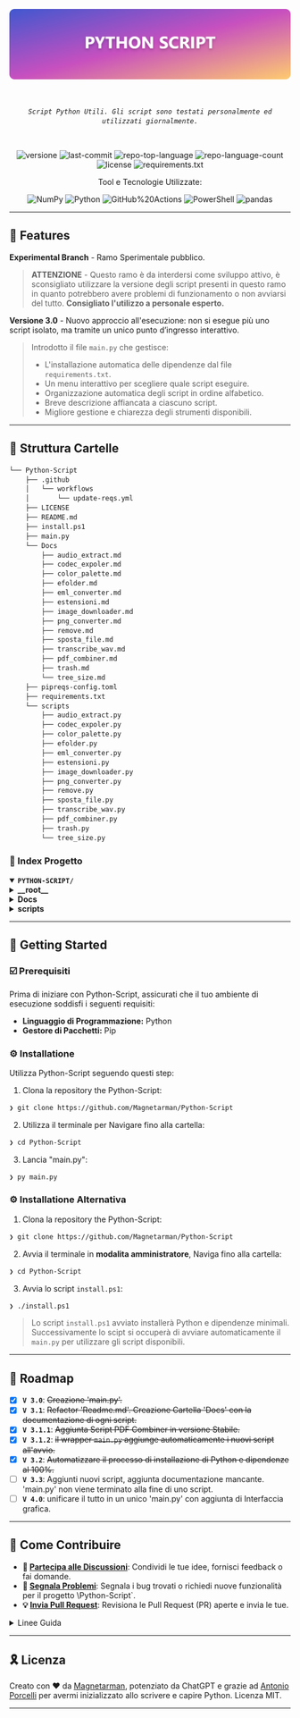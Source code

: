 <p align="center">
	<img src="https://raw.githubusercontent.com/Magnetarman/Python-Script/refs/heads/main/Banner.png" alt="python-script-banner" width="800">
</p>
<br>
<p align="center">
	<em><code>Script Python Utili. Gli script sono testati personalmente ed utilizzati giornalmente.</code></em>
</p>
<br>
<p align="center">
	<img src="https://img.shields.io/badge/version-3.3-red.svg" alt="versione">
	<img src="https://img.shields.io/github/last-commit/Magnetarman/Python-Script?style=flat&logo=git&logoColor=white&color=0080ff" alt="last-commit">
	<img src="https://img.shields.io/github/languages/top/Magnetarman/Python-Script?style=flat&color=0080ff" alt="repo-top-language">
	<img src="https://img.shields.io/github/languages/count/Magnetarman/Python-Script?style=flat&color=0080ff" alt="repo-language-count">
	<img src="https://img.shields.io/github/license/Magnetarman/Python-Script?style=flat&logo=opensourceinitiative&logoColor=white&color=0080ff" alt="license">
  <img src="https://github.com/Magnetarman/Python-Script/actions/workflows/update-reqs.yml/badge.svg" alt="requirements.txt">
</p>
<p align="center">Tool e Tecnologie Utilizzate:</p>
<p align="center">
	<img src="https://img.shields.io/badge/NumPy-013243.svg?style=flat&logo=NumPy&logoColor=white" alt="NumPy">
	<img src="https://img.shields.io/badge/Python-3776AB.svg?style=flat&logo=Python&logoColor=white" alt="Python">
	<img src="https://img.shields.io/badge/GitHub%20Actions-2088FF.svg?style=flat&logo=GitHub-Actions&logoColor=white" alt="GitHub%20Actions">
	<img src="https://img.shields.io/badge/PowerShell-5391FE.svg?style=flat&logo=PowerShell&logoColor=white" alt="PowerShell">
	<img src="https://img.shields.io/badge/pandas-150458.svg?style=flat&logo=pandas&logoColor=white" alt="pandas">
</p>
<hr>

## 👾 Features

**Experimental Branch** - Ramo Sperimentale pubblico.

> **ATTENZIONE** - Questo ramo è da interdersi come sviluppo attivo, è sconsigliato utilizzare la versione degli script presenti in questo ramo in quanto potrebbero avere problemi di funzionamento o non avviarsi del tutto. **Consigliato l'utilizzo a personale esperto.**

**Versione 3.0** - Nuovo approccio all'esecuzione: non si esegue più uno script isolato, ma tramite un unico punto d’ingresso interattivo.

> Introdotto il file `main.py` che gestisce:
>
> - L'installazione automatica delle dipendenze dal file `requirements.txt`.
> - Un menu interattivo per scegliere quale script eseguire.
> - Organizzazione automatica degli script in ordine alfabetico.
> - Breve descrizione affiancata a ciascuno script.
> - Migliore gestione e chiarezza degli strumenti disponibili.

---

## 📁 Struttura Cartelle

```sh
└── Python-Script
    ├── .github
    │   └── workflows
    │       └── update-reqs.yml
    ├── LICENSE
    ├── README.md
    ├── install.ps1
    ├── main.py
    └── Docs
        ├── audio_extract.md
        ├── codec_expoler.md
        ├── color_palette.md
        ├── efolder.md
        ├── eml_converter.md
        ├── estensioni.md
        ├── image_downloader.md
        ├── png_converter.md
        ├── remove.md
        ├── sposta_file.md
        ├── transcribe_wav.md
        ├── pdf_combiner.md
        ├── trash.md
        └── tree_size.md
    ├── pipreqs-config.toml
    ├── requirements.txt
    └── scripts
        ├── audio_extract.py
        ├── codec_expoler.py
        ├── color_palette.py
        ├── efolder.py
        ├── eml_converter.py
        ├── estensioni.py
        ├── image_downloader.py
        ├── png_converter.py
        ├── remove.py
        ├── sposta_file.py
        ├── transcribe_wav.py
        ├── pdf_combiner.py
        ├── trash.py
        └── tree_size.py
```

### 📂 Index Progetto

<details open>
	<summary><b><code>PYTHON-SCRIPT/</code></b></summary>
	<details>
		<summary><b>__root__</b></summary>
		<blockquote>
			<table>
				<tr>
					<td><b><a href='https://github.com/Magnetarman/Python-Script/blob/master/install.ps1'>install.ps1</a></b></td>
					<td><code>❯ Installa Python 3.10 e lancia lo script generale "main.py"</code></td>
				</tr>
				<tr>
					<td><b><a href='https://github.com/Magnetarman/Python-Script/blob/master/main.py'>main.py</a></b></td>
					<td><code>❯ Script Generale con breve descrizione degli script disponibili</code></td>
				</tr>
				<tr>
					<td><b><a href='https://github.com/Magnetarman/Python-Script/blob/master/requirements.txt'>requirements.txt</a></b></td>
					<td><code>❯ Librerie necessarie al funzionamento degli script</code></td>
				</tr>
			</table>
		</blockquote>
	</details>
	<details>
		<summary><b>Docs</b></summary>
		<blockquote>
			<table>
				<tr>
					<td><b><a href='https://github.com/Magnetarman/Python-Script/blob/main/Docs/audio_extract.md'>audio_extract.py</a></b></td>
					<td><code>❯ Estrazione tracce audio .flac da file .mkv (anche ricorsiva).</code></td>
				</tr>
				<tr>
					<td><b><a href='https://github.com/Magnetarman/Python-Script/blob/main/Docs/codec_explorer.md'>codec_expoler.py</a></b></td>
					<td><code>❯ Analizza i file video identifica codec H264 o H265, ne mostra i dettagli e consente l’esportazione.</code></td>
				</tr>
				<tr>
					<td><b><a href='https://github.com/Magnetarman/Python-Script/blob/main/Docs/color_palette.md'>color_palette.py</a></b></td>
					<td><code>❯ Estrazione e salvataggio dei colori in formato PDF dominanti da un'immagine.</code></td>
				</tr>
				<tr>
					<td><b><a href='https://github.com/Magnetarman/Python-Script/blob/main/Docs/efolder.md'>efolder.py</a></b></td>
					<td><code>❯ Individuazione e rimozione sicura di cartelle vuote in una directory.</code></td>
				</tr>
				<tr>
					<td><b><a href='https://github.com/Magnetarman/Python-Script/blob/main/Docs/eml_converter.md'>eml_converter.py</a></b></td>
					<td><code>❯ Conversione di email .eml in PDF con dettagli del messaggio.</code></td>
				</tr>
				<tr>
					<td><b><a href='https://github.com/Magnetarman/Python-Script/blob/main/Docs/estensioni.md'>estensioni.py</a></b></td>
					<td><code>❯ Analisi e elenco ordinato delle estensioni file in una directory.</code></td>
				</tr>
				<tr>
					<td><b><a href='https://github.com/Magnetarman/Python-Script/blob/main/Docs/image_downloader.md'>image_downloader.py</a></b></td>
					<td><code>❯ Download immagini da una pagina web, inclusi contenuti Base64.</code></td>
				</tr>
				<tr>
					<td><b><a href='https://github.com/Magnetarman/Python-Script/blob/main/Docs/pdf_combiner.md'>pdf_combiner.py</a></b></td>
					<td><code>❯  Genera PDF da immagini Jpeg.</code></td>
				</tr>
				<tr>
					<td><b><a href='https://github.com/Magnetarman/Python-Script/blob/main/Docs/png_converter.md'>png_converter.py</a></b></td>
					<td><code>❯ Conversione ricorsiva di tutte le immagini PNG in JPEG all'interno di una cartella specificata, gestendo la trasparenza e rimuovendo i file PNG originali.</code></td>
				</tr>
				<tr>
					<td><b><a href='https://github.com/Magnetarman/Python-Script/blob/main/Docs/remove.md'>remove.py</a></b></td>
					<td><code>❯ Rimozione file non musicali e pulizia cartelle vuote in una directory.</code></td>
				</tr>
				<tr>
					<td><b><a href='https://github.com/Magnetarman/Python-Script/blob/main/Docs/sposta_file.md'>sposta_file.py</a></b></td>
					<td><code>❯ Spostamento file in directory principale e rimozione cartelle vuote.</code></td>
				</tr>
				<tr>
					<td><b><a href='https://github.com/Magnetarman/Python-Script/blob/main/Docs/transcribe_wav.md'>transcribe_wav.py</a></b></td>
					<td><code>❯ Trascrive automaticamente i file audio .wav in testo utilizzando il modello Whisper, salvando le trascrizioni e saltando quelle già esistenti.</code></td>
				</tr>
				<tr>
					<td><b><a href='https://github.com/Magnetarman/Python-Script/blob/main/Docs/trash.md'>trash.py</a></b></td>
					<td><code>❯ Spostamento file con nomi specifici in una cartella "duplicati".</code></td>
				</tr>
				<tr>
					<td><b><a href='https://github.com/Magnetarman/Python-Script/blob/main/Docs/tree_size.md'>tree_size.py</a></b></td>
					<td><code>❯ Esporta la "fotografia" completa e interattiva di una struttura di cartelle in un file HTML statico.</code></td>
				</tr>
			</table>
		</blockquote>
	</details>
	<details>
		<summary><b>scripts</b></summary>
		<blockquote>
			<table>
				<tr>
					<td><b><a href='https://github.com/Magnetarman/Python-Script/blob/master/scripts/audio_extract.py'>audio_extract.py</a></b></td>
					<td><code>❯ Estrazione tracce audio .flac da file .mkv (anche ricorsiva).</code></td>
				</tr>
				<tr>
					<td><b><a href='https://github.com/Magnetarman/Python-Script/blob/master/scripts/codec_expoler.py'>codec_expoler.py</a></b></td>
					<td><code>❯ Analizza i file video identifica codec H264 o H265, ne mostra i dettagli e consente l’esportazione.</code></td>
				</tr>
				<tr>
					<td><b><a href='https://github.com/Magnetarman/Python-Script/blob/master/scripts/color_palette.py'>color_palette.py</a></b></td>
					<td><code>❯ Estrazione e salvataggio dei colori in formato PDF dominanti da un'immagine.</code></td>
				</tr>
				<tr>
					<td><b><a href='https://github.com/Magnetarman/Python-Script/blob/master/scripts/efolder.py'>efolder.py</a></b></td>
					<td><code>❯ Individuazione e rimozione sicura di cartelle vuote in una directory.</code></td>
				</tr>
				<tr>
					<td><b><a href='https://github.com/Magnetarman/Python-Script/blob/master/scripts/eml_converter.py'>eml_converter.py</a></b></td>
					<td><code>❯ Conversione di email .eml in PDF con dettagli del messaggio.</code></td>
				</tr>
				<tr>
					<td><b><a href='https://github.com/Magnetarman/Python-Script/blob/master/scripts/estensioni.py'>estensioni.py</a></b></td>
					<td><code>❯ Analisi e elenco ordinato delle estensioni file in una directory.</code></td>
				</tr>
				<tr>
					<td><b><a href='https://github.com/Magnetarman/Python-Script/blob/master/scripts/image_downloader.py'>image_downloader.py</a></b></td>
					<td><code>❯ Download immagini da una pagina web, inclusi contenuti Base64.</code></td>
				</tr>
				<tr>
					<td><b><a href='https://github.com/Magnetarman/Python-Script/blob/master/scripts/pdf_combiner.py'>pdf_combiner.py</a></b></td>
					<td><code>❯  Genera PDF da immagini Jpeg.</code></td>
				</tr>
				<tr>
					<td><b><a href='https://github.com/Magnetarman/Python-Script/blob/master/scripts/png_converter.py'>png_converter.py</a></b></td>
					<td><code>❯ Conversione ricorsiva di tutte le immagini PNG in JPEG all'interno di una cartella specificata, gestendo la trasparenza e rimuovendo i file PNG originali.</code></td>
				</tr>
				<tr>
					<td><b><a href='https://github.com/Magnetarman/Python-Script/blob/master/scripts/remove.py'>remove.py</a></b></td>
					<td><code>❯ Rimozione file non musicali e pulizia cartelle vuote in una directory.</code></td>
				</tr>
				<tr>
					<td><b><a href='https://github.com/Magnetarman/Python-Script/blob/master/scripts/sposta_file.py'>sposta_file.py</a></b></td>
					<td><code>❯ Spostamento file in directory principale e rimozione cartelle vuote.</code></td>
				</tr>
				<tr>
					<td><b><a href='https://github.com/Magnetarman/Python-Script/blob/master/scripts/transcribe_wav.py'>transcribe_wav.py</a></b></td>
					<td><code>❯ Trascrive automaticamente i file audio .wav in testo utilizzando il modello Whisper, salvando le trascrizioni e saltando quelle già esistenti.</code></td>
				</tr>
				<tr>
					<td><b><a href='https://github.com/Magnetarman/Python-Script/blob/master/scripts/trash.py'>trash.py</a></b></td>
					<td><code>❯ Spostamento file con nomi specifici in una cartella "duplicati".</code></td>
				</tr>
				<tr>
					<td><b><a href='https://github.com/Magnetarman/Python-Script/blob/master/scripts/tree_size.py'>tree_size.py</a></b></td>
					<td><code>❯ Esporta la "fotografia" completa e interattiva di una struttura di cartelle in un file HTML statico.</code></td>
				</tr>
			</table>
		</blockquote>
	</details>
</details>

---

## 🚀 Getting Started

### ☑️ Prerequisiti

Prima di iniziare con Python-Script, assicurati che il tuo ambiente di esecuzione soddisfi i seguenti requisiti:

- **Linguaggio di Programmazione:** Python
- **Gestore di Pacchetti:** Pip

### ⚙️ Installatione

Utilizza Python-Script seguendo questi step:

1. Clona la repository the Python-Script:

```sh
❯ git clone https://github.com/Magnetarman/Python-Script
```

2. Utilizza il terminale per Navigare fino alla cartella:

```sh
❯ cd Python-Script
```

3. Lancia "main.py":

```sh
❯ py main.py
```

### ⚙️ Installatione Alternativa

1. Clona la repository the Python-Script:

```sh
❯ git clone https://github.com/Magnetarman/Python-Script
```

2. Avvia il terminale in **modalita amministratore**, Naviga fino alla cartella:

```sh
❯ cd Python-Script
```

3. Avvia lo script `install.ps1`:

```sh
❯ ./install.ps1
```

> Lo script `install.ps1` avviato installerà Python e dipendenze minimali. Successivamente lo scipt si occuperà di avviare automaticamente il `main.py` per utilizzare gli script disponibili.

---

## 📌 Roadmap

- [x] **`V 3.0`**: <strike>Creazione 'main.py'.</strike>
- [x] **`V 3.1`**: <strike>Refactor 'Readme.md'. Creazione Cartella 'Docs' con la documentazione di ogni script.</strike>
- [x] **`V 3.1.1`**: <strike>Aggiunta Script PDF Combiner in versione Stabile.</strike>
- [x] **`V 3.1.2`**: <strike>il wrapper `main.py` aggiunge automaticamente i nuovi script all'avvio.</strike>
- [x] **`V 3.2`**: <strike>Automatizzare il processo di installazione di Python e dipendenze al 100%.</strike>
- [ ] **`V 3.3`**: Aggiunti nuovi script, aggiunta documentazione mancante. 'main.py' non viene terminato alla fine di uno script.
- [ ] **`V 4.0`**: unificare il tutto in un unico 'main.py' con aggiunta di Interfaccia grafica.

---

## 🔰 Come Contribuire

- **💬 [Partecipa alle Discussioni](https://t.me/GlitchTalkGroup)**: Condividi le tue idee, fornisci feedback o fai domande.
- **🐛 [Segnala Problemi](https://github.com/Magnetarman/Python-Script/issues)**: Segnala i bug trovati o richiedi nuove funzionalità per il progetto \Python-Script`.
- **💡 [ Invia Pull Request](https://github.com/Magnetarman/Python-Script/blob/main/CONTRIBUTING.md)**: Revisiona le Pull Request (PR) aperte e invia le tue.

<details closed>
<summary>Linee Guida</summary>

1. **Esegui il Fork della Repository**: Inizia facendo il "fork" della repository del progetto sul tuo account GitHub.
2. **Clona in Locale**: Clona la repository di cui hai fatto il fork sulla tua macchina locale usando un client Git.
   ```sh
   git clone https://github.com/Magnetarman/Python-Script
   ```
3. **Crea un Nuovo Branch**: Lavora sempre su un nuovo "branch", dandogli un nome descrittivo.
   ```sh
   git checkout -b new-feature-x
   ```
4. **Apporta le Tue Modifiche**: Sviluppa e testa le tue modifiche in locale.
5. **Esegui il Commit delle Tue Modifiche**: Fai il "commit" con un messaggio chiaro che descriva i tuoi aggiornamenti.
   ```sh
   git commit -m 'Implementata nuova funzionalità x.'
   ```
6. **Esegui il Push su GitHub**: Fai il "push" delle modifiche sulla tua repository "fork".
   ```sh
   git push origin nuova-funzionalita-x
   ```
7. **Invia una Pull Request**: Crea una "Pull Request" (PR) verso la repository originale del progetto. Descrivi chiaramente le modifiche e le loro motivazioni.
8. **Revisione**: Una volta che la tua PR sarà revisionata e approvata, verrà unita ("merged") nel branch principale. Congratulazioni per il tuo contributo!
</details>

---

## 🎗 Licenza

Creato con ❤️ da [Magnetarman](https://magnetarman.com/), potenziato da ChatGPT e grazie ad [Antonio Porcelli](https://progressify.dev/) per avermi inizializzato allo scrivere e capire Python. Licenza MIT.

---
